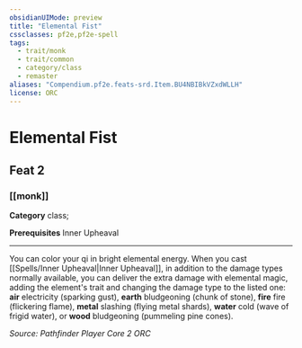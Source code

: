 ```yaml
---
obsidianUIMode: preview
title: "Elemental Fist"
cssclasses: pf2e,pf2e-spell
tags:
  - trait/monk
  - trait/common
  - category/class
  - remaster
aliases: "Compendium.pf2e.feats-srd.Item.BU4NBIBkVZxdWLLH"
license: ORC
---
```

# Elemental Fist
## Feat 2
### [[monk]]

**Category** class; 



**Prerequisites** Inner Upheaval
* * *
You can color your qi in bright elemental energy. When you cast [[Spells/Inner Upheaval|Inner Upheaval]], in addition to the damage types normally available, you can deliver the extra damage with elemental magic, adding the element's trait and changing the damage type to the listed one: **air** electricity (sparking gust), **earth** bludgeoning (chunk of stone), **fire** fire (flickering flame), **metal** slashing (flying metal shards), **water** cold (wave of frigid water), or **wood** bludgeoning (pummeling pine cones).

*Source: Pathfinder Player Core 2*
*ORC*
